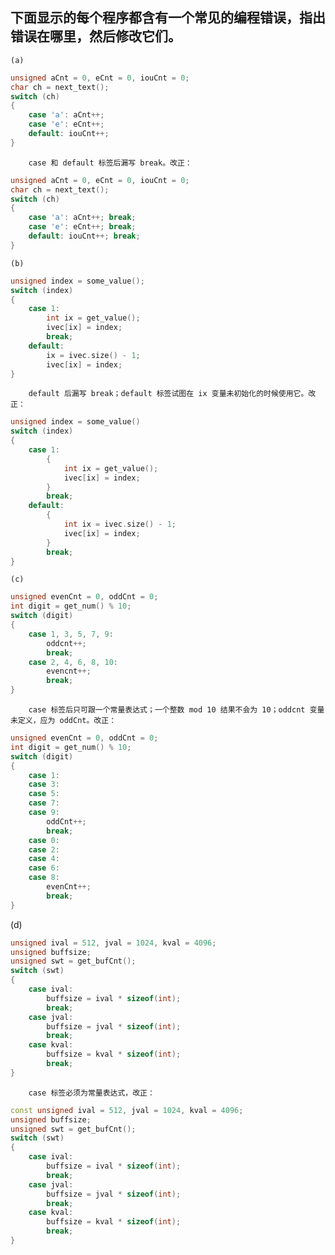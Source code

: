 ## 下面显示的每个程序都含有一个常见的编程错误，指出错误在哪里，然后修改它们。
    (a) 
```cpp
unsigned aCnt = 0, eCnt = 0, iouCnt = 0;
char ch = next_text();
switch (ch)
{
    case 'a': aCnt++;
    case 'e': eCnt++;
    default: iouCnt++;
}
```
        case 和 default 标签后漏写 break。改正：
```cpp
unsigned aCnt = 0, eCnt = 0, iouCnt = 0;
char ch = next_text();
switch (ch)
{
    case 'a': aCnt++; break;
    case 'e': eCnt++; break;
    default: iouCnt++; break;
}
```
    (b)
```cpp
unsigned index = some_value();
switch (index)
{
    case 1:
        int ix = get_value();
        ivec[ix] = index;
        break;
    default:
        ix = ivec.size() - 1;
        ivec[ix] = index;
}
```
        default 后漏写 break；default 标签试图在 ix 变量未初始化的时候使用它。改正：
```cpp
unsigned index = some_value()
switch (index)
{
    case 1:
        {
            int ix = get_value();
            ivec[ix] = index;
        }
        break;
    default:
        {
            int ix = ivec.size() - 1;
            ivec[ix] = index;
        }
        break;
}
```
    (c)
```cpp
unsigned evenCnt = 0, oddCnt = 0;
int digit = get_num() % 10;
switch (digit)
{
    case 1, 3, 5, 7, 9:
        oddcnt++;
        break;
    case 2, 4, 6, 8, 10:
        evencnt++;
        break;
}
```
        case 标签后只可跟一个常量表达式；一个整数 mod 10 结果不会为 10；oddcnt 变量未定义，应为 oddCnt。改正：
```cpp
unsigned evenCnt = 0, oddCnt = 0;
int digit = get_num() % 10;
switch (digit)
{
    case 1:
    case 3:
    case 5:
    case 7:
    case 9:
        oddCnt++;
        break;
    case 0:
    case 2:
    case 4:
    case 6:
    case 8:
        evenCnt++;
        break;
}
```
(d)
```cpp
unsigned ival = 512, jval = 1024, kval = 4096;
unsigned buffsize;
unsigned swt = get_bufCnt();
switch (swt)
{
    case ival:
        buffsize = ival * sizeof(int);
        break;
    case jval:
        buffsize = jval * sizeof(int);
        break;
    case kval:
        buffsize = kval * sizeof(int);
        break;
}
```
        case 标签必须为常量表达式，改正：
```cpp
const unsigned ival = 512, jval = 1024, kval = 4096;
unsigned buffsize;
unsigned swt = get_bufCnt();
switch (swt)
{
    case ival:
        buffsize = ival * sizeof(int);
        break;
    case jval:
        buffsize = jval * sizeof(int);
        break;
    case kval:
        buffsize = kval * sizeof(int);
        break;
}